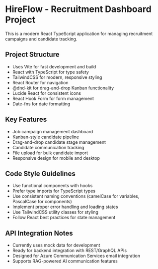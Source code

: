 <!-- Use this file to provide workspace-specific custom instructions to Copilot. For more details, visit https://code.visualstudio.com/docs/copilot/copilot-customization#_use-a-githubcopilotinstructionsmd-file -->

# HireFlow - Recruitment Dashboard Project

This is a modern React TypeScript application for managing recruitment campaigns and candidate tracking.

## Project Structure
- Uses Vite for fast development and build
- React with TypeScript for type safety
- TailwindCSS for modern, responsive styling
- React Router for navigation
- @dnd-kit for drag-and-drop Kanban functionality
- Lucide React for consistent icons
- React Hook Form for form management
- Date-fns for date formatting

## Key Features
- Job campaign management dashboard
- Kanban-style candidate pipeline
- Drag-and-drop candidate stage management
- Candidate communication tracking
- File upload for bulk candidate import
- Responsive design for mobile and desktop

## Code Style Guidelines
- Use functional components with hooks
- Prefer type imports for TypeScript types
- Use consistent naming conventions (camelCase for variables, PascalCase for components)
- Implement proper error handling and loading states
- Use TailwindCSS utility classes for styling
- Follow React best practices for state management

## API Integration Notes
- Currently uses mock data for development
- Ready for backend integration with REST/GraphQL APIs
- Designed for Azure Communication Services email integration
- Supports RAG-powered AI communication features
